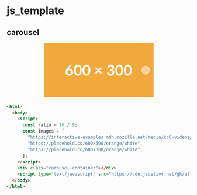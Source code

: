 # js_template



## carousel

<p align="center">
  <img src = "./preview/carousel.png" width="300" alt=""/>
</p>

```html
<html>
  <body>
    <script>
      const ratio = 16 / 9;
      const images = [
        "https://interactive-examples.mdn.mozilla.net/media/cc0-videos/flower.mp4",
        "https://placehold.co/600x300/orange/white",
        "https://placehold.co/600x300/orange/white",
      ];
    </script>
    <div class="carousel-container"></div>
    <script type="text/javascript" src="https://cdn.jsdelivr.net/gh/allcle-projects/js_template@0.0.9/carousel/carousel.js"></script>
  </body>
</html>
```
